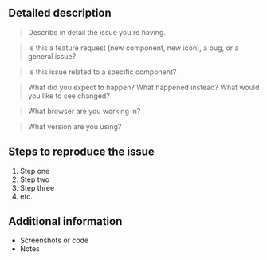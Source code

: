 <!-- Feel free to remove sections that aren't relevant.

## Title line template: [Title]: Brief description

-->

## Detailed description

> Describe in detail the issue you're having.

> Is this a feature request (new component, new icon), a bug, or a general issue?

> Is this issue related to a specific component?

> What did you expect to happen? What happened instead? What would you like to see changed?

> What browser are you working in?

> What version are you using?


## Steps to reproduce the issue

<!--
Please try to re-create the issue using our Codesandbox template available here:
https://codesandbox.io/s/x2mjypo6pp

This helps reduce the issue to an isolated case that helps us out when debugging.
If you're able to reproduce using the codesandbox link above, please include the
link in addition to the steps to reproduce. Thanks so much!
-->

<!-- [Codesandbox](<url>) -->

1. Step one
2. Step two
3. Step three
4. etc.

## Additional information

* Screenshots or code
* Notes
